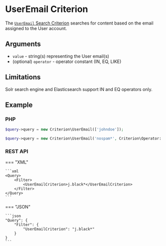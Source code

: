 # UserEmail Criterion

The [`UserEmail` Search Criterion](../../api/php_api/php_api_reference/classes/Ibexa-Contracts-Core-Repository-Values-Content-Query-Criterion-UserEmail.html)
searches for content based on the email assigned to the User account.

## Arguments

- `value` - string(s) representing the User email(s)
- (optional) `operator` - operator constant (IN, EQ, LIKE)

## Limitations

Solr search engine and Elasticsearch support IN and EQ operators only.

## Example

### PHP

``` php
$query->query = new Criterion\UserEmail(['johndoe']);
```

``` php
$query->query = new Criterion\UserEmail('nospam*', Criterion\Operator::LIKE);
```

### REST API

=== "XML"

    ```xml
    <Query>
        <Filter>
            <UserEmailCriterion>j.black*</UserEmailCriterion>
        </Filter>
    </Query>
    ```

=== "JSON"

    ```json
    "Query": {
        "Filter": {
            "UserEmailCriterion": "j.black*"
        }
    }
    ```
